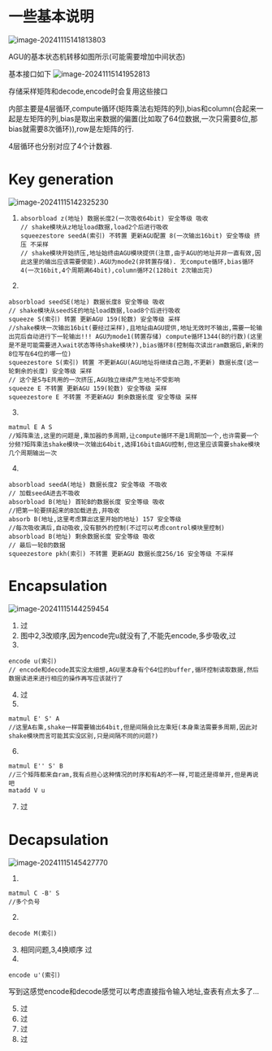 # 一些基本说明

![image-20241115141813803](C:\Users\Lenovo\AppData\Roaming\Typora\typora-user-images\image-20241115141813803.png)

AGU的基本状态机转移如图所示(可能需要增加中间状态)

基本接口如下
![image-20241115141952813](C:\Users\Lenovo\AppData\Roaming\Typora\typora-user-images\image-20241115141952813.png)

存储采样矩阵和decode,encode时会复用这些接口

内部主要是4层循环,compute循环(矩阵乘法右矩阵的列),bias和column(合起来一起是左矩阵的列,bias是取出来数据的偏置(比如取了64位数据,一次只需要8位,那bias就需要8次循环)),row是左矩阵的行.

4层循环也分别对应了4个计数器.

# Key generation

![image-20241115142325230](C:\Users\Lenovo\AppData\Roaming\Typora\typora-user-images\image-20241115142325230.png)

1. ```
   absorbload z(地址) 数据长度2(一次吸收64bit) 安全等级 吸收
   // shake模块从z地址load数据,load2个后进行吸收
   squeezestore seedA(索引) 不转置 更新AGU配置 8(一次输出16bit) 安全等级 挤压 不采样
   // shake模块开始挤压,地址始终由AGU模块提供(注意,由于AGU的地址并非一直有效,因此这里的输出应该需要使能).AGU为mode2(非转置存储). 无compute循环,bias循环4(一次16bit,4个周期满64bit),column循环2(128bit 2次输出完)
   ```

   

2. 

```
absorbload seedSE(地址) 数据长度8 安全等级 吸收
// shake模块从seedSE的地址load数据,load8个后进行吸收
squeeze S(索引) 转置 更新AGU 159(轮数) 安全等级 采样
//shake模块一次输出16bit(要经过采样),且地址由AGU提供,地址无效时不输出,需要一轮输出完后自动进行下一轮输出!!! AGU为mode1(转置存储) compute循环1344(B的行数)(这里是不是可能需要进入wait状态等待shake模块?),bias循环8(控制每次读出ram数据后,新来的8位写在64位的哪一位)
squeezestore S(索引) 转置 不更新AGU(AGU地址将继续自己跑,不更新) 数据长度(这一轮剩余的长度) 安全等级 采样
// 这个是S与E共用的一次挤压,AGU独立继续产生地址不受影响
squeeze E 不转置 更新AGU 159(轮数) 安全等级 采样
squeezestore E 不转置 不更新AGU 剩余数据长度 安全等级 采样
```

3. 

```
matmul E A S
//矩阵乘法,这里的问题是,乘加器的多周期,让compute循环不是1周期加一个,也许需要一个分频?矩阵乘法shake模块一次输出64bit,选择16bit由AGU控制,但这里应该需要shake模块几个周期输出一次
```

4. 

```
absorbload seedA(地址) 数据长度2 安全等级 不吸收
// 加载seedA进去不吸收
absorbload B(地址) 首轮B的数据长度 安全等级 吸收
//把第一轮要拼起来的B加载进去,并吸收
absorb B(地址,这里考虑算出这里开始的地址) 157 安全等级
//每次吸收满后,自动吸收,没有额外的控制(不过可以考虑control模块里控制)
absorbload B(地址) 剩余数据长度 安全等级 吸收
// 最后一轮B的数据
squeezestore pkh(索引) 不转置 更新AGU 数据长度256/16 安全等级 不采样
```



# Encapsulation

![image-20241115144259454](C:\Users\Lenovo\AppData\Roaming\Typora\typora-user-images\image-20241115144259454.png)

1. 过
2.  图中2,3改顺序,因为encode完u就没有了,不能先encode,多步吸收,过
3.  

```
encode u(索引)
// encode和decode其实没太细想,AGU里本身有个64位的buffer,循环控制读取数据,然后数据读进来进行相应的操作再写应该就行了
```

4. 过
5.  

```
matmul E' S' A
//这里A右乘,shake一样需要输出64bit,但是间隔会比左乘短(本身乘法需要多周期,因此对shake模块而言可能其实没区别,只是间隔不同的问题?)
```

6. 

```
matmul E'' S' B
//三个矩阵都来自ram,我有点担心这种情况的时序和有A的不一样,可能还是得单开,但是再说吧
matadd V u
```

7. 过

# Decapsulation

![image-20241115145427770](C:\Users\Lenovo\AppData\Roaming\Typora\typora-user-images\image-20241115145427770.png)

1. 

```
matmul C -B' S
//多个负号
```

2. 

```
decode M(索引)
```

3. 相同问题,3,4换顺序 过
4.  

```
encode u'(索引)
```

写到这感觉encode和decode感觉可以考虑直接指令输入地址,查表有点太多了...

5. 过
6. 过
7. 过
8. 过